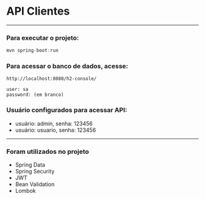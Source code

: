 # API Clientes

---

### Para executar o projeto:

```Java
mvn spring-boot:run
```

### Para acessar o banco de dados, acesse:

```
http://localhost:8080/h2-console/
```
```
user: sa
password: (em branco)
```
### Usuário configurados para acessar API:

* usuário: admin, senha: 123456
* usuário: usuario, senha: 123456


---

### Foram utilizados no projeto
* Spring Data
* Spring Security
* JWT
* Bean Validation
* Lombok
